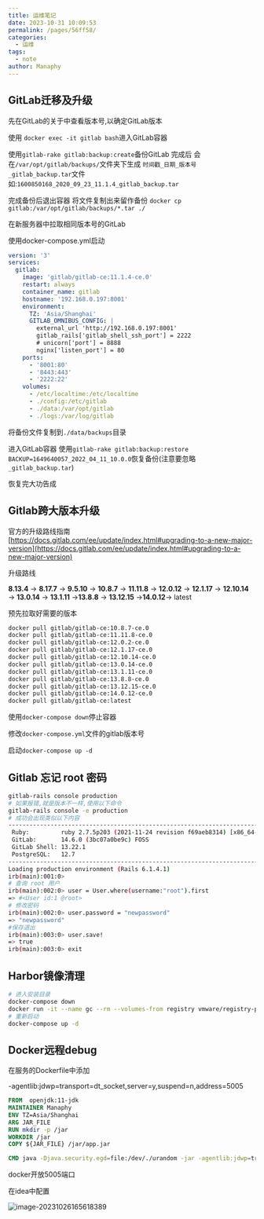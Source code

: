 ```yaml
---
title: 运维笔记
date: 2023-10-31 10:09:53
permalink: /pages/56ff58/
categories:
  - 运维
tags:
  - note
author: Manaphy
---
```


## GitLab迁移及升级

先在GitLab的关于中查看版本号,以确定GitLab版本

使用 `docker exec -it gitlab bash`进入GitLab容器

使用`gitlab-rake gitlab:backup:create`备份GitLab 完成后 会在`/var/opt/gitlab/backups/`文件夹下生成 `时间戳_日期_版本号_gitlab_backup.tar`文件 如:`1600850168_2020_09_23_11.1.4_gitlab_backup.tar`

完成备份后退出容器 将文件复制出来留作备份 `docker cp gitlab:/var/opt/gitlab/backups/*.tar ./`

在新服务器中拉取相同版本号的GitLab

使用docker-compose.yml启动

```yaml
version: '3'
services:
  gitlab:
    image: 'gitlab/gitlab-ce:11.1.4-ce.0'
    restart: always
    container_name: gitlab
    hostname: '192.168.0.197:8001'
    environment:
      TZ: 'Asia/Shanghai'
      GITLAB_OMNIBUS_CONFIG: |
        external_url 'http://192.168.0.197:8001'
        gitlab_rails['gitlab_shell_ssh_port'] = 2222
        # unicorn['port'] = 8888
        nginx['listen_port'] = 80
    ports:
      - '8001:80'
      - '8443:443'
      - '2222:22'
    volumes:
      - /etc/localtime:/etc/localtime
      - ./config:/etc/gitlab
      - ./data:/var/opt/gitlab
      - ./logs:/var/log/gitlab
```

将备份文件复制到`./data/backups`目录

进入GitLab容器 使用`gitlab-rake gitlab:backup:restore BACKUP=1649640057_2022_04_11_10.0.0`恢复备份(注意要忽略`_gitlab_backup.tar`)

恢复完大功告成

## Gitlab跨大版本升级

官方的升级路线指南 [https://docs.gitlab.com/ee/update/index.html#upgrading-to-a-new-major-version](https://docs.gitlab.com/ee/update/index.html#upgrading-to-a-new-major-version)

升级路线

**8.13.4** → **8.17.7** → **9.5.10** → **10.8.7**  → **11.11.8** → **12.0.12** → **12.1.17** → **12.10.14** → **13.0.14** → **13.1.11** →**13.8.8** → **13.12.15** →**14.0.12**→ latest

预先拉取好需要的版本

```bash
docker pull gitlab/gitlab-ce:10.8.7-ce.0
docker pull gitlab/gitlab-ce:11.11.8-ce.0
docker pull gitlab/gitlab-ce:12.0.2-ce.0
docker pull gitlab/gitlab-ce:12.1.17-ce.0
docker pull gitlab/gitlab-ce:12.10.14-ce.0
docker pull gitlab/gitlab-ce:13.0.14-ce.0
docker pull gitlab/gitlab-ce:13.1.11-ce.0
docker pull gitlab/gitlab-ce:13.8.8-ce.0
docker pull gitlab/gitlab-ce:13.12.15-ce.0
docker pull gitlab/gitlab-ce:14.0.12-ce.0
docker pull gitlab/gitlab-ce:latest
```
使用`docker-compose down`停止容器

修改`docker-compose.yml`文件的gitlab版本号

启动`docker-compose up -d`

## Gitlab 忘记 root 密码

```bash
gitlab-rails console production
# 如果报错,就是版本不一样,使用以下命令
gitlab-rails console -e production
# 成功会出现类似以下内容
--------------------------------------------------------------------------------
 Ruby:         ruby 2.7.5p203 (2021-11-24 revision f69aeb8314) [x86_64-linux]
 GitLab:       14.6.0 (3bc07a0be9c) FOSS
 GitLab Shell: 13.22.1
 PostgreSQL:   12.7
--------------------------------------------------------------------------------
Loading production environment (Rails 6.1.4.1)
irb(main):001:0> 
# 查询 root 用户
irb(main):002:0> user = User.where(username:"root").first
=> #<User id:1 @root>
# 修改密码
irb(main):002:0> user.password = "newpassword"
=> "newpassword"
#保存退出
irb(main):003:0> user.save!
=> true
irb(main):003:0> exit
```

## Harbor镜像清理

```bash
# 进入安装目录
docker-compose down
docker run -it --name gc --rm --volumes-from registry vmware/registry-photon:v2.6.2-v1.5.0 garbage-collect --dry-run /etc/registry/config.yml
# 重新启动
docker-compose up -d
```

## Docker远程debug

在服务的Dockerfile中添加

-agentlib:jdwp=transport=dt_socket,server=y,suspend=n,address=5005

```dockerfile
FROM  openjdk:11-jdk
MAINTAINER Manaphy
ENV TZ=Asia/Shanghai
ARG JAR_FILE
RUN mkdir -p /jar
WORKDIR /jar
COPY ${JAR_FILE} /jar/app.jar

CMD java -Djava.security.egd=file:/dev/./urandom -jar -agentlib:jdwp=transport=dt_socket,server=y,suspend=n,address=5005 app.jar
```

docker开放5005端口

在idea中配置

<img src="https://www.pnglog.com/UHL35A.png" alt="image-20231026165618389" />

